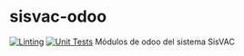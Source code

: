 # sisvac-odoo
[![Linting](https://github.com/opticrd/sisvac-odoo-modules/actions/workflows/linting.yaml/badge.svg)](https://github.com/opticrd/sisvac-odoo-modules/actions/workflows/linting.yaml) [![Unit Tests](https://github.com/opticrd/sisvac-odoo-modules/actions/workflows/dev.yaml/badge.svg)](https://github.com/opticrd/sisvac-odoo-modules/actions/workflows/dev.yaml)
Módulos de odoo del sistema SisVAC

